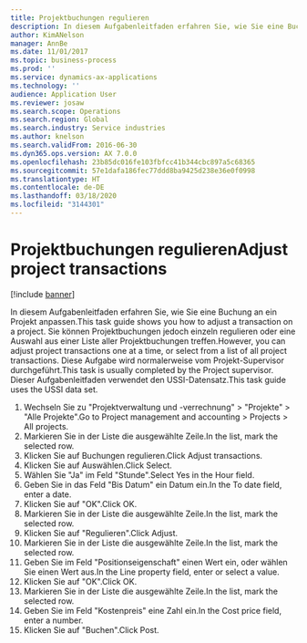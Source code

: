 ```yaml
---
title: Projektbuchungen regulieren
description: In diesem Aufgabenleitfaden erfahren Sie, wie Sie eine Buchung an ein Projekt anpassen.
author: KimANelson
manager: AnnBe
ms.date: 11/01/2017
ms.topic: business-process
ms.prod: ''
ms.service: dynamics-ax-applications
ms.technology: ''
audience: Application User
ms.reviewer: josaw
ms.search.scope: Operations
ms.search.region: Global
ms.search.industry: Service industries
ms.author: knelson
ms.search.validFrom: 2016-06-30
ms.dyn365.ops.version: AX 7.0.0
ms.openlocfilehash: 23b85dc016fe103fbfcc41b344cbc897a5c68365
ms.sourcegitcommit: 57e1dafa186fec77ddd8ba9425d238e36e0f0998
ms.translationtype: HT
ms.contentlocale: de-DE
ms.lasthandoff: 03/18/2020
ms.locfileid: "3144301"
---
```

# <a name="adjust-project-transactions"></a><span data-ttu-id="b4c0c-103">Projektbuchungen regulieren</span><span class="sxs-lookup"><span data-stu-id="b4c0c-103">Adjust project transactions</span></span>

[!include [banner](../../includes/banner.md)]

<span data-ttu-id="b4c0c-104">In diesem Aufgabenleitfaden erfahren Sie, wie Sie eine Buchung an ein Projekt anpassen.</span><span class="sxs-lookup"><span data-stu-id="b4c0c-104">This task guide shows you how to adjust a transaction on a project.</span></span> <span data-ttu-id="b4c0c-105">Sie können Projektbuchungen jedoch einzeln regulieren oder eine Auswahl aus einer Liste aller Projektbuchungen treffen.</span><span class="sxs-lookup"><span data-stu-id="b4c0c-105">However, you can adjust project transactions one at a time, or select from a list of all project transactions.</span></span> <span data-ttu-id="b4c0c-106">Diese Aufgabe wird normalerweise vom Projekt-Supervisor durchgeführt.</span><span class="sxs-lookup"><span data-stu-id="b4c0c-106">This task is usually completed by the Project supervisor.</span></span> <span data-ttu-id="b4c0c-107">Dieser Aufgabenleitfaden verwendet den USSI-Datensatz.</span><span class="sxs-lookup"><span data-stu-id="b4c0c-107">This task guide uses the USSI data set.</span></span>

1. <span data-ttu-id="b4c0c-108">Wechseln Sie zu "Projektverwaltung und -verrechnung" > "Projekte" > "Alle Projekte".</span><span class="sxs-lookup"><span data-stu-id="b4c0c-108">Go to Project management and accounting > Projects > All projects.</span></span> 
2. <span data-ttu-id="b4c0c-109">Markieren Sie in der Liste die ausgewählte Zeile.</span><span class="sxs-lookup"><span data-stu-id="b4c0c-109">In the list, mark the selected row.</span></span> 
3. <span data-ttu-id="b4c0c-110">Klicken Sie auf Buchungen regulieren.</span><span class="sxs-lookup"><span data-stu-id="b4c0c-110">Click Adjust transactions.</span></span> 
4. <span data-ttu-id="b4c0c-111">Klicken Sie auf Auswählen.</span><span class="sxs-lookup"><span data-stu-id="b4c0c-111">Click Select.</span></span> 
5. <span data-ttu-id="b4c0c-112">Wählen Sie "Ja" im Feld "Stunde".</span><span class="sxs-lookup"><span data-stu-id="b4c0c-112">Select Yes in the Hour field.</span></span> 
6. <span data-ttu-id="b4c0c-113">Geben Sie in das Feld "Bis Datum" ein Datum ein.</span><span class="sxs-lookup"><span data-stu-id="b4c0c-113">In the To date field, enter a date.</span></span> 
7. <span data-ttu-id="b4c0c-114">Klicken Sie auf "OK".</span><span class="sxs-lookup"><span data-stu-id="b4c0c-114">Click OK.</span></span> 
8. <span data-ttu-id="b4c0c-115">Markieren Sie in der Liste die ausgewählte Zeile.</span><span class="sxs-lookup"><span data-stu-id="b4c0c-115">In the list, mark the selected row.</span></span> 
9. <span data-ttu-id="b4c0c-116">Klicken Sie auf "Regulieren".</span><span class="sxs-lookup"><span data-stu-id="b4c0c-116">Click Adjust.</span></span> 
10. <span data-ttu-id="b4c0c-117">Markieren Sie in der Liste die ausgewählte Zeile.</span><span class="sxs-lookup"><span data-stu-id="b4c0c-117">In the list, mark the selected row.</span></span> 
11. <span data-ttu-id="b4c0c-118">Geben Sie im Feld "Positionseigenschaft" einen Wert ein, oder wählen Sie einen Wert aus.</span><span class="sxs-lookup"><span data-stu-id="b4c0c-118">In the Line property field, enter or select a value.</span></span> 
12. <span data-ttu-id="b4c0c-119">Klicken Sie auf "OK".</span><span class="sxs-lookup"><span data-stu-id="b4c0c-119">Click OK.</span></span> 
13. <span data-ttu-id="b4c0c-120">Markieren Sie in der Liste die ausgewählte Zeile.</span><span class="sxs-lookup"><span data-stu-id="b4c0c-120">In the list, mark the selected row.</span></span> 
14. <span data-ttu-id="b4c0c-121">Geben Sie im Feld "Kostenpreis" eine Zahl ein.</span><span class="sxs-lookup"><span data-stu-id="b4c0c-121">In the Cost price field, enter a number.</span></span> 
15. <span data-ttu-id="b4c0c-122">Klicken Sie auf "Buchen".</span><span class="sxs-lookup"><span data-stu-id="b4c0c-122">Click Post.</span></span> 

